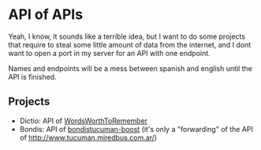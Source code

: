 # API of APIs
Yeah, I know, it sounds like a terrible idea, but I want to do some projects that require to steal some little amount of data from the internet, and I dont want to open a port in my server for an API with one endpoint.

Names and endpoints will be a mess between spanish and english until the API is finished.

## Projects
- Dictio: API of [WordsWorthToRemember](https://github.com/jnrdrgz/WordsWorthToRemember)
- Bondis: API of [bondistucuman-boost](https://github.com/jnrdrgz/bondistucuman-boost) (it's only a "forwarding" of the API of http://www.tucuman.miredbus.com.ar/)

